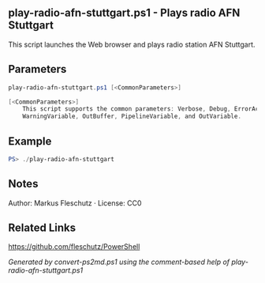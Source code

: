 ## play-radio-afn-stuttgart.ps1 - Plays radio AFN Stuttgart

This script launches the Web browser and plays radio station AFN Stuttgart.

## Parameters
```powershell
play-radio-afn-stuttgart.ps1 [<CommonParameters>]

[<CommonParameters>]
    This script supports the common parameters: Verbose, Debug, ErrorAction, ErrorVariable, WarningAction, 
    WarningVariable, OutBuffer, PipelineVariable, and OutVariable.
```

## Example
```powershell
PS> ./play-radio-afn-stuttgart

```

## Notes
Author: Markus Fleschutz · License: CC0

## Related Links
https://github.com/fleschutz/PowerShell

*Generated by convert-ps2md.ps1 using the comment-based help of play-radio-afn-stuttgart.ps1*
